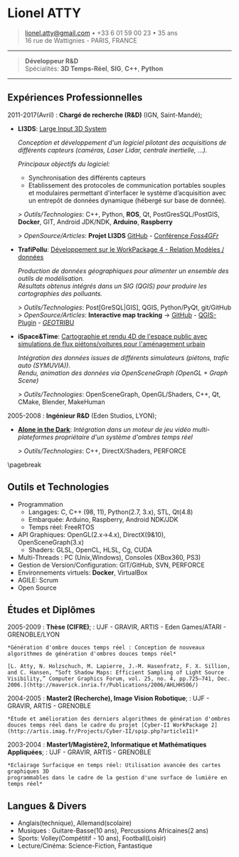 
Lionel ATTY
============

> <lionel.atty@gmail.com> • +33 6 01 59 00 23 • 35 ans\
> 16 rue de Wattignies - PARIS, FRANCE

----

> **Développeur R&D** \
> Spécialités: **3D Temps-Réel**, **SIG**, **C++**, **Python**

----

Expériences Professionnelles
----------------------------

2011-2017(Avril)
:   **Chargé de recherche (R&D)** (IGN, Saint-Mandé);

* **LI3DS**: [Large Input 3D System]()

  *Conception et développement d'un logiciel pilotant des acquisitions de différents capteurs (caméras, Laser Lidar, centrale inertielle, ...).*

  *Principaux objectifs du logiciel:*
    - Synchronisation des différents capteurs
    - Etablissement des protocoles de communication portables souples et modulaires permettant d'interfacer le système d’acquisition avec un entrepôt de données dynamique (hébergé sur base de donnée).

  *> Outils/Technologies*: C++, Python, **ROS**, Qt, PostGresSQL/PostGIS, **Docker**, GIT, Android JDK/NDK, **Arduino**, **Raspberry**

  *> OpenSource/Articles*: **Projet LI3DS**
  [GitHub](https://github.com/LI3DS) -
  [Conférence *Foss4GFr*](https://osgeo-fr.github.io/presentations_foss4gfr/2016/J2/Foss4g-li3ds.pdf)

* **TrafiPollu**: [Développement sur le WorkPackage 4 - Relation Modèles / données](https://sites.google.com/site/trafipollu/workpackages/wp4---donnees)

  *Production de données géographiques pour alimenter un ensemble des outils de modélisation. \
  Résultats obtenus intégrés dans un SIG (QGIS) pour produire les cartographies des polluants.*

  *> Outils/Technologies*: Post[GreSQL|GIS], QGIS, Python/PyQt, git/GitHub  
  *> OpenSource/Articles*: **Interactive map tracking** -> [GitHub](http://remi-c.github.io/interactive_map_tracking/) - [QGIS-Plugin](https://plugins.qgis.org/plugins/interactive_map_tracking-master/) - [*GEO*TRIBU](http://geotribu.net/node/801)

* **iSpace&Time**: [Cartographie et rendu 4D de l'espace public avec simulations de flux piétons/voitures pour l'aménagement urbain](http://recherche.ign.fr/jr/jr13/JR2013_ISpaceTime.pdf)

  *Intégration des données issues de différents simulateurs (piétons, trafic auto (SYMUVIA)). \
  Rendu, animation des données via OpenSceneGraph (OpenGL + Graph Scene)*

  *> Outils/Technologies*: OpenSceneGraph, OpenGL/Shaders, C++, Qt, CMake, Blender, MakeHuman

2005-2008
:   **Ingénieur R&D** (Eden Studios, LYON);
* [**Alone in the Dark**](https://en.wikipedia.org/wiki/Alone_in_the_Dark_%282008_video_game%29):
  *Intégration dans un moteur de jeu vidéo multi-plateformes propriétaire d'un système d'ombres temps réel*

  *> Outils/Technologies*: C++, DirectX/Shaders, PERFORCE

\pagebreak

Outils et Technologies
----------------------

* Programmation
     * Langages: C, C++ (98, 11), Python(2.7, 3.x), STL, Qt(4.8)
     * Embarquée: Arduino, Raspberry, Android NDK/JDK
     * Temps réel: FreeRTOS
* API Graphiques: OpenGL(2.x->4.x), DirectX(9&10), OpenSceneGraph(3.x)
     * Shaders: GLSL, OpenCL, HLSL, Cg, CUDA
* Multi-Threads : PC (Unix,Windows), Consoles (XBox360, PS3)
* Gestion de Version/Configuration: GIT/GitHub, SVN, PERFORCE
* Environnements virtuels: **Docker**, VirtualBox
* AGILE: Scrum
* Open Source

Études et Diplômes
------------------

2005-2009
:   **Thèse (CIFRE)**;
:   UJF - GRAVIR, ARTIS - Eden Games/ATARI - GRENOBLE/LYON

    *Génération d'ombre douces temps réel : Conception de nouveaux algorithmes de génération d'ombres douces temps réel*

    [L. Atty, N. Holzschuch, M. Lapierre, J.-M. Hasenfratz, F. X. Sillion, and C. Hansen, “Soft Shadow Maps: Efficient Sampling of Light Source Visibility,” Computer Graphics Forum, vol. 25, no. 4, pp.725–741, Dec. 2006.](http://maverick.inria.fr/Publications/2006/AHLHHS06/)

2004-2005
:   **Master2 (Recherche), Image Vision Robotique**;
:   UJF - GRAVIR, ARTIS - GRENOBLE

    *Étude et amélioration des derniers algorithmes de génération d'ombres douces temps réel dans le cadre du projet [Cyber-II WorkPackage 2](http://artis.imag.fr/Projects/Cyber-II/spip.php?article11)*

2003-2004
:   **Master1/Magistère2, Informatique et Mathématiques Appliquées**;
:   UJF - GRAVIR, ARTIS - GRENOBLE

    *Eclairage Surfacique en temps réel: Utilisation avancée des cartes graphiques 3D
    programmables dans le cadre de la gestion d'une surface de lumière en temps réel*

Langues & Divers
----------------  
  * Anglais(technique), Allemand(scolaire)
  * Musiques : Guitare-Basse(10 ans), Percussions Africaines(2 ans)
  * Sports: Volley(Compétitif - 10 ans), Football(Loisir)
  * Lecture/Cinéma: Science-Fiction, Fantastique
